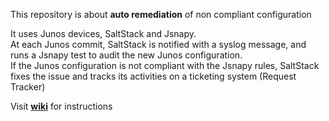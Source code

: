 This repository is about **auto remediation** of non compliant configuration  

It uses Junos devices, SaltStack and Jsnapy.  
At each Junos commit, SaltStack is notified with a syslog message, and runs a Jsnapy test to audit the new Junos configuration.  
If the Junos configuration is not compliant with the Jsnapy rules, SaltStack fixes the issue and tracks its activities on a ticketing system (Request Tracker)  

Visit [**wiki**](https://github.com/ksator/auto_remediation_of_non_compliant_configuration/wiki) for instructions  



